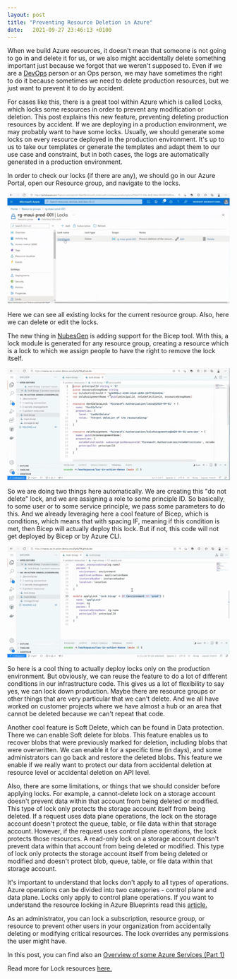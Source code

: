 ```yaml
---
layout: post
title: "Preventing Resource Deletion in Azure"
date:   2021-09-27 23:46:13 +0100
---
```


When we build Azure resources, it doesn't mean that someone is not going to go in and delete it for us, or we also might accidentally delete something important just because we forgot that we weren't supposed to. Even if we are a [DevOps](https://mohamedradwan-devops.github.io/posts/devops-tutorial-for-beginners-developing-ci-cd-pipelines-continuous-integration-and-deployment/) person or an Ops person, we may have sometimes the right to do it because sometimes we need to delete production resources, but we just want to prevent it to do by accident. 

For cases like this, there is a great tool within Azure which is called Locks, which locks some resources in order to prevent any modification or deletion. This post explains this new feature, preventing deleting production resources by accident. If we are deploying in a production environment, we may probably want to have some locks. Usually, we should generate some locks on every resource deployed in the production environment. It's up to us to take our templates or generate the templates and adapt them to our use case and constraint, but in both cases, the logs are automatically generated in a production environment. 

In order to check our locks (if there are any), we should go in our Azure Portal, open our Resource group, and navigate to the locks.

![Image 1 - Example Lock on resource](/assets/images/2021/09/Image-1-Example-Lock-on-resource.png)

Here we can see all existing locks for the current resource group. Also, here we can delete or edit the locks. 

The new thing in [NubesGen](https://www.nubesgen.com/) is adding support for the Bicep tool. With this, a lock module is generated for any resource group, creating a resource which is a lock to which we assign people to have the right to remove the lock itself.

![Image 2 - doNotDelete lock and roleAssignment](/assets/images/2021/09/Image-2-doNotDelete-lock-and-roleAssignment.png)

So we are doing two things here automatically. We are creating this "do not delete" lock, and we are assigning a role to some principle ID. So basically, to some user or to some service principle, we pass some parameters to do this. And we already leveraging here a cool feature of Bicep, which is conditions, which means that with spacing IF, meaning if this condition is met, then Bicep will actually deploy this lock. But if not, this code will not get deployed by Bicep or by Azure CLI.

![Image 3 - Condition for deploying the lock](/assets/images/2021/09/Image-3-Condition-for-deploying-the-lock.png)

So here is a cool thing to actually deploy locks only on the production environment. But obviously, we can reuse the feature to do a lot of different conditions in our infrastructure code. This gives us a lot of flexibility to say yes, we can lock down production. Maybe there are resource groups or other things that are very particular that we can't delete. And we all have worked on customer projects where we have almost a hub or an area that cannot be deleted because we can't repeat that code. 

Another cool feature is Soft Delete, which can be found in Data protection. There we can enable Soft delete for blobs. This feature enables us to recover blobs that were previously marked for deletion, including blobs that were overwritten. We can enable it for a specific time (in days), and some administrators can go back and restore the deleted blobs. This feature we enable if we really want to protect our data from accidental deletion at resource level or accidental deletion on API level.

Also, there are some limitations, or things that we should consider before applying locks. For example, a cannot-delete lock on a storage account doesn't prevent data within that account from being deleted or modified. This type of lock only protects the storage account itself from being deleted. If a request uses data plane operations, the lock on the storage account doesn't protect the queue, table, or file data within that storage account. However, if the request uses control plane operations, the lock protects those resources. A read-only lock on a storage account doesn't prevent data within that account from being deleted or modified. This type of lock only protects the storage account itself from being deleted or modified and doesn't protect blob, queue, table, or file data within that storage account.

It's important to understand that locks don't apply to all types of operations. Azure operations can be divided into two categories - control plane and data plane. Locks only apply to control plane operations. If you want to understand the resource locking in Azure Blueprints read this [article.](https://docs.microsoft.com/en-us/azure/governance/blueprints/concepts/resource-locking)

As an administrator, you can lock a subscription, resource group, or resource to prevent other users in your organization from accidentally deleting or modifying critical resources. The lock overrides any permissions the user might have.

In this post, you can find also an [Overview of some Azure Services (Part 1)](https://mohamedradwan-devops.github.io/posts/overview-for-some-azure-services-part-1/)

Read more for Lock resources [here.](https://docs.microsoft.com/en-us/azure/azure-resource-manager/management/lock-resources?tabs=json&wt.mc_id=devops-42208-cxa)
